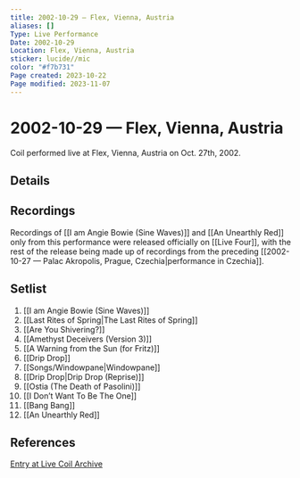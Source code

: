 ```yaml
---
title: 2002-10-29 — Flex, Vienna, Austria
aliases: []
Type: Live Performance
Date: 2002-10-29
Location: Flex, Vienna, Austria
sticker: lucide//mic
color: "#f7b731"
Page created: 2023-10-22
Page modified: 2023-11-07
---
```


# 2002-10-29 — Flex, Vienna, Austria

Coil performed live at Flex, Vienna, Austria on Oct. 27th, 2002.

## Details


## Recordings

Recordings of [[I am Angie Bowie (Sine Waves)]] and [[An Unearthly Red]] only from this performance were released officially on [[Live Four]], with the rest of the release being made up of recordings from the preceding [[2002-10-27 — Palac Akropolis, Prague, Czechia|performance in Czechia]].

## Setlist
1. [[I am Angie Bowie (Sine Waves)]]
2. [[Last Rites of Spring|The Last Rites of Spring]]
3. [[Are You Shivering?]]
4. [[Amethyst Deceivers (Version 3)]]
5. [[A Warning from the Sun (for Fritz)]]
6. [[Drip Drop]]
7. [[Songs/Windowpane|Windowpane]]
8. [[Drip Drop|Drip Drop (Reprise)]]
9. [[Ostia (The Death of Pasolini)]]
10. [[I Don’t Want To Be The One]]
11. [[Bang Bang]]
12. [[An Unearthly Red]]

## References

[Entry at Live Coil Archive](https://live-coil-archive.com/2002-sept-oct/2002-flex-vienna/)
